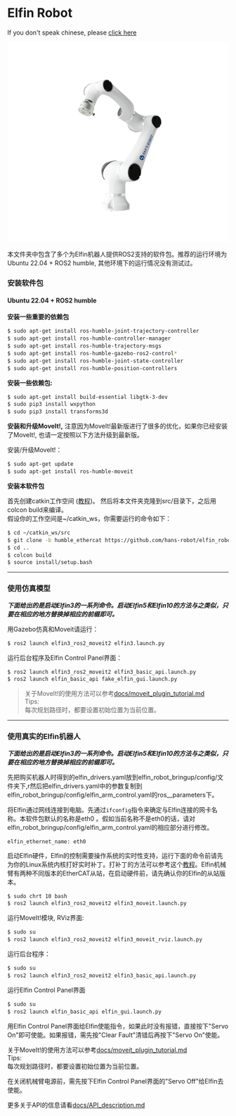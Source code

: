 Elfin Robot
======

If you don't speak chinese, please [click here](./README_english.md)

<p align="center">
  <img src="docs/images/elfin.png" />
</p>


本文件夹中包含了多个为Elfin机器人提供ROS2支持的软件包。推荐的运行环境为 Ubuntu 22.04 + ROS2 humble, 其他环境下的运行情况没有测试过。

### 安装软件包

#### Ubuntu 22.04 + ROS2 humble

**安装一些重要的依赖包**
```sh
$ sudo apt-get install ros-humble-joint-trajectory-controller
$ sudo apt-get install ros-humble-controller-manager
$ sudo apt-get install ros-humble-trajectory-msgs
$ sudo apt-get install ros-humble-gazebo-ros2-control*
$ sudo apt-get install ros-humble-joint-state-controller
$ sudo apt-get install ros-humble-position-controllers
```

**安装一些依赖包:**
```sh
$ sudo apt-get install build-essential libgtk-3-dev
$ sudo pip3 install wxpython
$ sudo pip3 install transforms3d
```

**安装和升级MoveIt!,** 注意因为MoveIt!最新版进行了很多的优化，如果你已经安装了MoveIt!, 也请一定按照以下方法升级到最新版。

安装/升级MoveIt!：
```sh
$ sudo apt-get update
$ sudo apt-get install ros-humble-moveit
```

**安装本软件包**

首先创建catkin工作空间 ([教程](http://wiki.ros.org/catkin/Tutorials))。 然后将本文件夹克隆到src/目录下，之后用colcon build来编译。  
假设你的工作空间是~/catkin_ws，你需要运行的命令如下：
```sh
$ cd ~/catkin_ws/src
$ git clone -b humble_ethercat https://github.com/hans-robot/elfin_robot_ros2.git
$ cd ..
$ colcon build
$ source install/setup.bash
```
---

### 使用仿真模型

***下面给出的是启动Elfin3的一系列命令。启动Elfin5和Elfin10的方法与之类似，只要在相应的地方替换掉相应的前缀即可。***

用Gazebo仿真和Moveit请运行：
```sh
$ ros2 launch elfin3_ros2_moveit2 elfin3.launch.py
```

运行后台程序及Elfin Control Panel界面：
```sh
$ ros2 launch elfin3_ros2_moveit2 elfin3_basic_api.launch.py
$ ros2 launch elfin_basic_api fake_elfin_gui.launch.py
```

> 关于MoveIt!的使用方法可以参考[docs/moveit_plugin_tutorial.md](docs/moveit_plugin_tutorial.md)  
Tips:  
每次规划路径时，都要设置初始位置为当前位置。

---

### 使用真实的Elfin机器人

***下面给出的是启动Elfin3的一系列命令。启动Elfin5和Elfin10的方法与之类似，只要在相应的地方替换掉相应的前缀即可。***

先把购买机器人时得到的elfin_drivers.yaml放到elfin_robot_bringup/config/文件夹下,r然后把elfin_drivers.yaml中的参数复制到elfin_robot_bringup/config/elfin_arm_control.yaml的ros__parameters下。

将Elfin通过网线连接到电脑。先通过`ifconfig`指令来确定与Elfin连接的网卡名称。本软件包默认的名称是eth0 。假如当前名称不是eth0的话，请对elfin_robot_bringup/config/elfin_arm_control.yaml的相应部分进行修改。
```
elfin_ethernet_name: eth0
```

启动Elfin硬件，Elfin的控制需要操作系统的实时性支持，运行下面的命令前请先为你的Linux系统内核打好实时补丁。打补丁的方法可以参考这个[教程](http://www.jianshu.com/p/8787e45a9e01)。Elfin机械臂有两种不同版本的EtherCAT从站，在启动硬件前，请先确认你的Elfin的从站版本。
```sh
$ sudo chrt 10 bash
$ ros2 launch elfin3_ros2_moveit2 elfin3_moveit.launch.py
```
运行MoveIt!模块, RViz界面:
```sh
$ sudo su
$ ros2 launch elfin3_ros2_moveit2 elfin3_moveit_rviz.launch.py
```
运行后台程序：
```sh
$ sudo su
$ ros2 launch elfin3_ros2_moveit2 elfin3_basic_api.launch.py
```
运行Elfin Control Panel界面
```sh
$ sudo su
$ ros2 launch elfin_basic_api elfin_gui.launch.py
```

用Elfin Control Panel界面给Elfin使能指令，如果此时没有报错，直接按下"Servo On"即可使能。如果报错，需先按"Clear Fault"清错后再按下"Servo On"使能。

关于MoveIt!的使用方法可以参考[docs/moveit_plugin_tutorial.md](docs/moveit_plugin_tutorial.md)  
Tips:  
每次规划路径时，都要设置初始位置为当前位置。

在关闭机械臂电源前，需先按下Elfin Control Panel界面的"Servo Off"给Elfin去使能。

更多关于API的信息请看[docs/API_description.md](docs/API_description.md)
